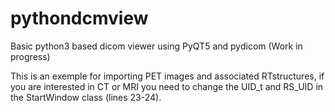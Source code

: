 # pythondcmview
Basic python3 based dicom viewer using PyQT5 and pydicom
(Work in progress)

This is an exemple for importing PET images and associated RTstructures, if you are interested in CT or MRI you need to change the UID_t and RS_UID in the StartWindow class (lines 23-24).
